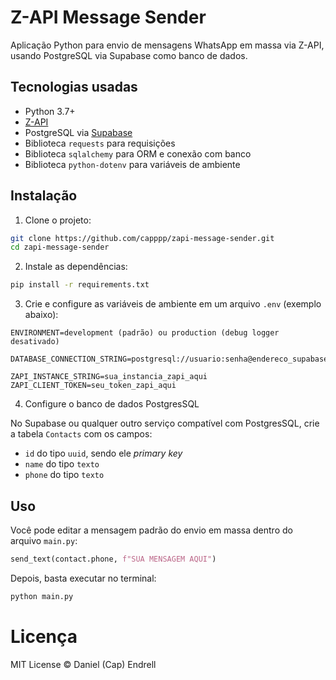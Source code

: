 # Z-API Message Sender

Aplicação Python para envio de mensagens WhatsApp em massa via Z-API, usando PostgreSQL via Supabase como banco de dados.

## Tecnologias usadas

- Python 3.7+
- [Z-API](https://www.z-api.io/)
- PostgreSQL via [Supabase](https://supabase.com/)
- Biblioteca `requests` para requisições
- Biblioteca `sqlalchemy` para ORM e conexão com banco
- Biblioteca  `python-dotenv` para variáveis de ambiente

## Instalação

1. Clone o projeto:

```bash
git clone https://github.com/capppp/zapi-message-sender.git
cd zapi-message-sender
```

2. Instale as dependências:

```bash
pip install -r requirements.txt
```

3. Crie e configure as variáveis de ambiente em um arquivo `.env` (exemplo abaixo):

```env
ENVIRONMENT=development (padrão) ou production (debug logger desativado)

DATABASE_CONNECTION_STRING=postgresql://usuario:senha@endereco_supabase:porta/nome_do_banco

ZAPI_INSTANCE_STRING=sua_instancia_zapi_aqui
ZAPI_CLIENT_TOKEN=seu_token_zapi_aqui
```

4. Configure o banco de dados PostgresSQL

No Supabase ou qualquer outro serviço compatível com PostgresSQL, crie a tabela `Contacts` com os campos:

- `id` do tipo `uuid`, sendo ele *primary key*
- `name` do tipo `texto`
- `phone` do tipo `texto`

## Uso

Você pode editar a mensagem padrão do envio em massa dentro do arquivo `main.py`:
```python
send_text(contact.phone, f"SUA MENSAGEM AQUI")
```

Depois, basta executar no terminal:

```bash
python main.py
```

# Licença

MIT License © Daniel (Cap) Endrell
